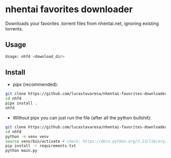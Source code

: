 # nhentai favorites downloader

Downloads your favorites .torrent files from nhentai.net, ignoring existing torrents.

## Usage

```sh
Usage: nhfd <download_dir>
```

## Install

- pipx (recommended):

```sh
git clone https://github.com/lucastavaresa/nhentai-favorites-downloader.git nhfd
cd nhfd
pipx install .
nhfd
```

- Without pipx you can just run the file (after all the python bullshit):

```sh
git clone https://github.com/lucastavaresa/nhentai-favorites-downloader.git nhfd
cd nhfd
python -m venv venv
source venv/bin/activate # check: https://docs.python.org/3.13/library/venv.html#how-venvs-work
pip install -r requirements.txt
python main.py
```
